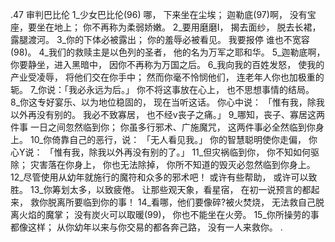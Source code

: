 .47 
审判巴比伦 
1_少女巴比伦(96) 哪， 
下来坐在尘埃； 
迦勒底(97)啊， 
没有宝座，要坐在地上； 
你不再称为柔弱娇嫩。 
2_要用磨磨I， 
揭去面纱， 
脱去长裙， 
露腿渡河。 
3_你的下体必被露出； 
你的羞辱必被看见。 
我要报停 
谁也不宽容(98)。 
 4_我们的救赎主是以色列的圣者， 
他的名为万军之耶和华。 
5_迦勒底啊， 
你要静坐，进入黑暗中， 
因你不再称为万国之后。 
6_我向我的百姓发怒， 
使我的产业受凌辱， 
将他们交在你手中； 
然而你毫不怜悯他们， 
连老年人你也加极重的轭。 
7_你说：「我必永远为后。」 
你不将这事放在心上， 
也不思想事情的结局。 
8_你这专好宴乐、以为地位稳固的， 
现在当听这话。 
你心中说： 
「惟有我，除我以外再没有别的。 
我必不致寡居， 
也不经v丧子之痛。」 
9_哪知，丧子、寡居这两件事 
一日之间忽然临到你； 
你虽多行邪术、广施魔咒， 
这两件事必全然临到你身上。 
10_你倚靠自己的恶行，说： 
「无人看见我。」 
你的智慧聪明使你走偏， 
你心Y说： 
「惟有我，除我以外再没有别的了。」 
11_但灾祸临到你， 
你不知如何驱除； 
灾害落在你身上， 
你也无法除掉， 
你所不知道的毁灭必忽然临到你身上。 
12_尽管使用从幼年就施行的魔符和众多的邪术吧！ 
或许有些帮助， 
或许可以致胜。 
13_你筹划太多，以致疲倦。 
让那些观天象，看星宿， 
在初一说预言的都起来， 
救你脱离所要临到你的事！ 
14_看哪，他们要像碎?被火焚烧， 
无法救自己脱离火焰的魔掌； 
没有炭火可以取暖(99)， 
你也不能坐在火旁。 
15_你所操劳的事都像这样； 
从你幼年以来与你交易的都各奔己路， 
没有一人来救你。 
.